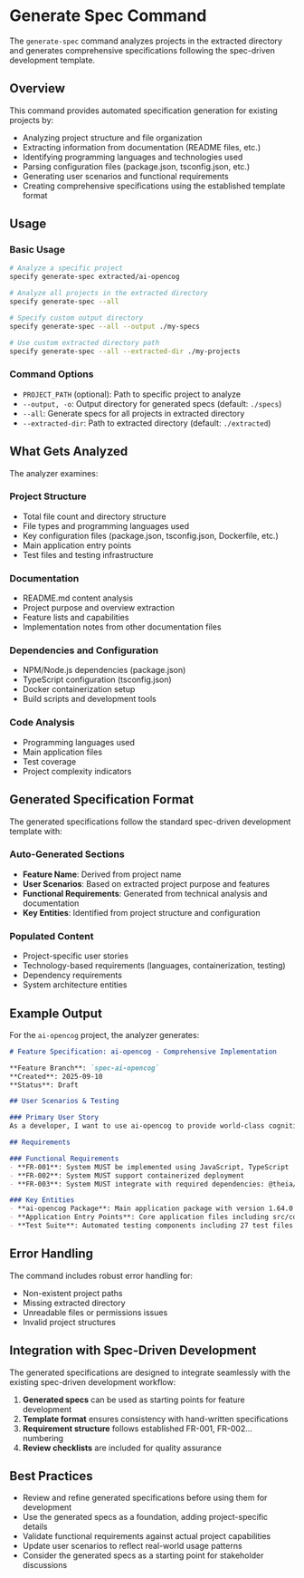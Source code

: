 # Generate Spec Command

The `generate-spec` command analyzes projects in the extracted directory and generates comprehensive specifications following the spec-driven development template.

## Overview

This command provides automated specification generation for existing projects by:
- Analyzing project structure and file organization
- Extracting information from documentation (README files, etc.)
- Identifying programming languages and technologies used
- Parsing configuration files (package.json, tsconfig.json, etc.)
- Generating user scenarios and functional requirements
- Creating comprehensive specifications using the established template format

## Usage

### Basic Usage

```bash
# Analyze a specific project
specify generate-spec extracted/ai-opencog

# Analyze all projects in the extracted directory
specify generate-spec --all

# Specify custom output directory
specify generate-spec --all --output ./my-specs

# Use custom extracted directory path
specify generate-spec --all --extracted-dir ./my-projects
```

### Command Options

- `PROJECT_PATH` (optional): Path to specific project to analyze
- `--output, -o`: Output directory for generated specs (default: `./specs`)
- `--all`: Generate specs for all projects in extracted directory
- `--extracted-dir`: Path to extracted directory (default: `./extracted`)

## What Gets Analyzed

The analyzer examines:

### Project Structure
- Total file count and directory structure
- File types and programming languages used
- Key configuration files (package.json, tsconfig.json, Dockerfile, etc.)
- Main application entry points
- Test files and testing infrastructure

### Documentation
- README.md content analysis
- Project purpose and overview extraction
- Feature lists and capabilities
- Implementation notes from other documentation files

### Dependencies and Configuration
- NPM/Node.js dependencies (package.json)
- TypeScript configuration (tsconfig.json)
- Docker containerization setup
- Build scripts and development tools

### Code Analysis
- Programming languages used
- Main application files
- Test coverage
- Project complexity indicators

## Generated Specification Format

The generated specifications follow the standard spec-driven development template with:

### Auto-Generated Sections
- **Feature Name**: Derived from project name
- **User Scenarios**: Based on extracted project purpose and features
- **Functional Requirements**: Generated from technical analysis and documentation
- **Key Entities**: Identified from project structure and configuration

### Populated Content
- Project-specific user stories
- Technology-based requirements (languages, containerization, testing)
- Dependency requirements
- System architecture entities

## Example Output

For the `ai-opencog` project, the analyzer generates:

```markdown
# Feature Specification: ai-opencog - Comprehensive Implementation

**Feature Branch**: `spec-ai-opencog`  
**Created**: 2025-09-10  
**Status**: Draft  

## User Scenarios & Testing

### Primary User Story
As a developer, I want to use ai-opencog to provide world-class cognitive AI capabilities for integrating OpenCog into the Theia IDE platform...

## Requirements

### Functional Requirements
- **FR-001**: System MUST be implemented using JavaScript, TypeScript
- **FR-002**: System MUST support containerized deployment
- **FR-003**: System MUST integrate with required dependencies: @theia/ai-chat, @theia/ai-core, @theia/core...

### Key Entities
- **ai-opencog Package**: Main application package with version 1.64.0
- **Application Entry Points**: Core application files including src/common/index.ts...
- **Test Suite**: Automated testing components including 27 test files
```

## Error Handling

The command includes robust error handling for:
- Non-existent project paths
- Missing extracted directory
- Unreadable files or permissions issues
- Invalid project structures

## Integration with Spec-Driven Development

The generated specifications are designed to integrate seamlessly with the existing spec-driven development workflow:

1. **Generated specs** can be used as starting points for feature development
2. **Template format** ensures consistency with hand-written specifications
3. **Requirement structure** follows established FR-001, FR-002... numbering
4. **Review checklists** are included for quality assurance

## Best Practices

- Review and refine generated specifications before using them for development
- Use the generated specs as a foundation, adding project-specific details
- Validate functional requirements against actual project capabilities
- Update user scenarios to reflect real-world usage patterns
- Consider the generated specs as a starting point for stakeholder discussions